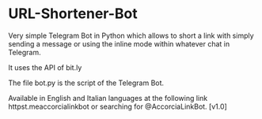 # URL-Shortener-Bot
Very simple Telegram Bot in Python which allows to short a link with simply sending a message or using the inline mode within whatever chat in Telegram.

It uses the API of bit.ly

The file bot.py is the script of the Telegram Bot.

Available in English and Italian languages at the following link httpst.meaccorcialinkbot or searching for @AccorciaLinkBot. [v1.0]
